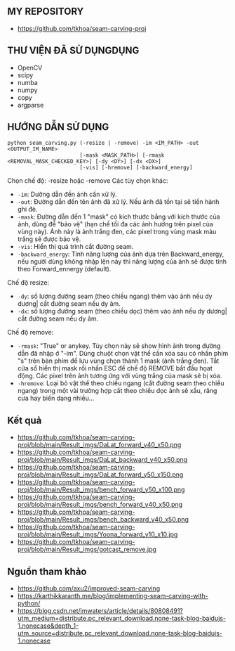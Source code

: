 ## MY REPOSITORY
* https://github.com/tkhoa/seam-carving-proj

## THƯ VIỆN ĐÃ SỬ DỤNGDỤNG
* OpenCV
* scipy
* numba
* numpy
* copy
* argparse

## HƯỚNG DẪN SỬ DỤNG
```
python seam_carving.py (-resize | -remove) -im <IM_PATH> -out <OUTPUT_IM_NAME> 
                       [-mask <MASK_PATH>] [-rmask <REMOVAL_MASK_CHECKED_KEY>] [-dy <DY>] [-dx <DX>] 
                       [-vis] [-hremove] [-backward_energy]
```

Chọn chế độ: -resize hoặc -remove
Các tùy chọn khác:
* `-im`: Dường dẫn đến ảnh cần xử lý.
* `-out`: Đường dẫn đến tên ảnh đã xử lý. Nếu ảnh đã tồn tại sẽ tiến hành ghi đè.
* `-mask`: Đường dẫn đến 1 "mask" có kích thước bằng với kích thước của ảnh, dùng để "bảo vệ" (hạn chế tối đa các ảnh hưởng trên pixel của vùng này). Ảnh này là ảnh trắng đen, các pixel trong vùng mask màu trắng sẽ được bảo vệ.
* `-vis`: Hiển thị quá trình cắt đường seam.
* `-backward_energy`: Tính năng lượng của ảnh dựa trên Backward_energy, nếu người dùng không nhập lện này thì năng lượng của ảnh sẽ được tính theo Forward_ennergy (default).

Chế độ resize:
* `-dy`: số lượng đường seam (theo chiều ngang) thêm vào ảnh nếu dy dương| cắt đường seam nếu dy âm. 
* `-dx`: số lượng đường seam (theo chiều dọc) thêm vào ảnh nếu dy dương| cắt đường seam nếu dy âm.

Chế độ remove:
* `-rmask`: "True" or anykey. Tùy chọn này sẽ show hình ảnh trong đường dẫn đã nhập ở "-im". Dùng chuột chọn vật thể cần xóa sau có nhấn phím "s" trên bàn phím để lưu vùng chọn thành 1 mask (ảnh trắng đen). 
Tắt cửa sổ hiển thị mask rồi nhấn ESC để chế độ REMOVE bắt đầu họat động.
Các pixel trên ảnh tương ứng với vùng trắng của mask sẽ bị xóa.
* `-hremove`: Loại bỏ vật thể theo chiều ngang (cắt đường seam theo chiều ngang) trong một vài trường hợp cắt theo chiều dọc ảnh sẽ xấu, răng cưa hay biến dạng nhiều...

## Kết quả
* https://github.com/tkhoa/seam-carving-proj/blob/main/Result_imgs/DaLat_forward_y40_x50.png
* https://github.com/tkhoa/seam-carving-proj/blob/main/Result_imgs/DaLat_backward_y40_x50.png
* https://github.com/tkhoa/seam-carving-proj/blob/main/Result_imgs/DaLat_forward_y50_x150.png
* https://github.com/tkhoa/seam-carving-proj/blob/main/Result_imgs/bench_forward_y50_x100.png
* https://github.com/tkhoa/seam-carving-proj/blob/main/Result_imgs/bench_forward_y40_x50.png
* https://github.com/tkhoa/seam-carving-proj/blob/main/Result_imgs/bench_backward_y40_x50.png
* https://github.com/tkhoa/seam-carving-proj/blob/main/Result_imgs/Yoona_forward_y10_x10.jpg
* https://github.com/tkhoa/seam-carving-proj/blob/main/Result_imgs/gotcast_remove.jpg

## Nguồn tham khảo
* https://github.com/axu2/improved-seam-carving
* https://karthikkaranth.me/blog/implementing-seam-carving-with-python/
* https://blog.csdn.net/imwaters/article/details/80808491?utm_medium=distribute.pc_relevant_download.none-task-blog-baidujs-1.nonecase&depth_1-utm_source=distribute.pc_relevant_download.none-task-blog-baidujs-1.nonecase